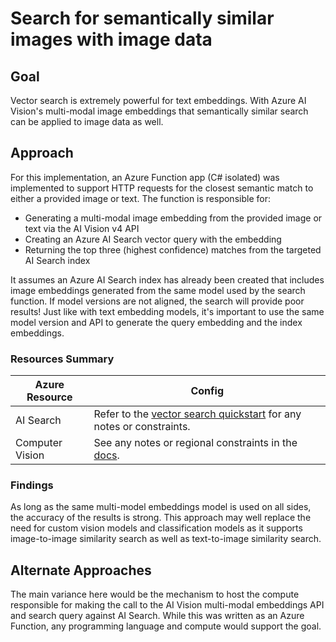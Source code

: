 # Search for semantically similar images with image data

## Goal

Vector search is extremely powerful for text embeddings. With Azure AI Vision's multi-modal image embeddings that semantically similar search can be applied to image data as well.

## Approach

For this implementation, an Azure Function app (C# isolated) was implemented to support HTTP requests for the closest semantic match to either a provided image or text. The function is responsible for:
  - Generating a multi-modal image embedding from the provided image or text via the AI Vision v4 API
  - Creating an Azure AI Search vector query with the embedding
  - Returning the top three (highest confidence) matches from the targeted AI Search index

It assumes an Azure AI Search index has already been created that includes image embeddings generated from the same model used by the search function. If model versions are not aligned, the search will provide poor results! Just like with text embedding models, it's important to use the same model version and API to generate the query embedding and the index embeddings.

### Resources Summary

| Azure Resource | Config |
| -------------- | ------ |
| AI Search | Refer to the [vector search quickstart](https://learn.microsoft.com/en-us/azure/search/search-get-started-vector) for any notes or constraints. |
| Computer Vision | See any notes or regional constraints in the [docs](https://learn.microsoft.com/en-us/azure/ai-services/computer-vision/how-to/image-retrieval?tabs=csharp). |

### Findings

As long as the same multi-model embeddings model is used on all sides, the accuracy of the results is strong. This approach may well replace the need for custom vision models and classification models as it supports image-to-image similarity search as well as text-to-image similarity search.

## Alternate Approaches

The main variance here would be the mechanism to host the compute responsible for making the call to the AI Vision multi-modal embeddings API and search query against AI Search. While this was written as an Azure Function, any programming language and compute would support the goal.